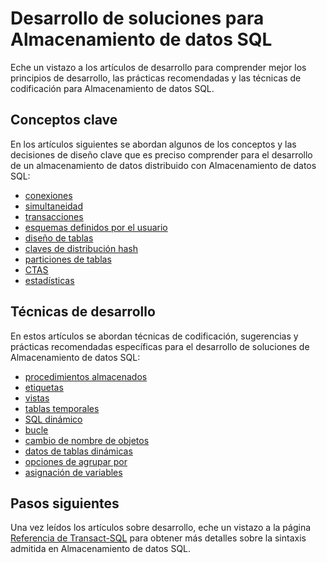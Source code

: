 <properties
   pageTitle="Desarrollo de soluciones para Almacenamiento de datos SQL | Microsoft Azure"
   description="Técnicas de desarrollo y procedimientos recomendados para la creación de soluciones con Almacenamiento de datos SQL de Azure."
   services="sql-data-warehouse"
   documentationCenter="NA"
   authors="jrowlandjones"
   manager="barbkess"
   editor=""/>

<tags
   ms.service="sql-data-warehouse"
   ms.devlang="NA"
   ms.topic="article"
   ms.tgt_pltfrm="NA"
   ms.workload="data-services"
   ms.date="06/25/2015"
   ms.author="JRJ@BigBangData.co.uk;barbkess"/>

# Desarrollo de soluciones para Almacenamiento de datos SQL

Eche un vistazo a los artículos de desarrollo para comprender mejor los principios de desarrollo, las prácticas recomendadas y las técnicas de codificación para Almacenamiento de datos SQL.

## Conceptos clave
En los artículos siguientes se abordan algunos de los conceptos y las decisiones de diseño clave que es preciso comprender para el desarrollo de un almacenamiento de datos distribuido con Almacenamiento de datos SQL:

- [conexiones][]
- [simultaneidad][]
- [transacciones][]
- [esquemas definidos por el usuario][]
- [diseño de tablas][]
- [claves de distribución hash][]
- [particiones de tablas][]
- [CTAS][]
- [estadísticas][]

## Técnicas de desarrollo
En estos artículos se abordan técnicas de codificación, sugerencias y prácticas recomendadas específicas para el desarrollo de soluciones de Almacenamiento de datos SQL:

- [procedimientos almacenados][]
- [etiquetas][]
- [vistas][]
- [tablas temporales][]
- [SQL dinámico][]
- [bucle][]
- [cambio de nombre de objetos][]
- [datos de tablas dinámicas][]
- [opciones de agrupar por][]
- [asignación de variables][]

## Pasos siguientes
Una vez leídos los artículos sobre desarrollo, eche un vistazo a la página [Referencia de Transact-SQL][] para obtener más detalles sobre la sintaxis admitida en Almacenamiento de datos SQL.

<!--Image references-->

<!--Article references-->
[simultaneidad]: sql-data-warehouse-develop-concurrency.md
[conexiones]: sql-data-warehouse-develop-connections.md
[CTAS]: sql-data-warehouse-develop-ctas.md
[SQL dinámico]: sql-data-warehouse-develop-dynamic-sql.md
[opciones de agrupar por]: sql-data-warehouse-develop-group-by-options.md
[claves de distribución hash]: sql-data-warehouse-develop-hash-distribution-key.md
[etiquetas]: sql-data-warehouse-develop-label.md
[bucle]: sql-data-warehouse-develop-loops.md
[datos de tablas dinámicas]: sql-data-warehouse-develop-pivot-unpivot.md
[cambio de nombre de objetos]: sql-data-warehouse-develop-rename.md
[estadísticas]: sql-data-warehouse-develop-statistics.md
[procedimientos almacenados]: sql-data-warehouse-develop-stored-procedures.md
[diseño de tablas]: sql-data-warehouse-develop-table-design.md
[particiones de tablas]: sql-data-warehouse-develop-table-partitions.md
[tablas temporales]: sql-data-warehouse-develop-temporary-tables.md
[transacciones]: sql-data-warehouse-develop-transactions.md
[esquemas definidos por el usuario]: sql-data-warehouse-develop-user-defined-schemas.md
[asignación de variables]: sql-data-warehouse-develop-variable-assignment.md
[vistas]: sql-data-warehouse-develop-views.md

[Referencia de Transact-SQL]: sql-data-warehouse-overview-reference.md

<!--MSDN references-->

<!--Other Web references-->

<!---HONumber=August15_HO6-->